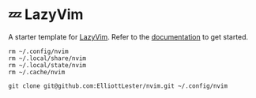 # 💤 LazyVim

A starter template for [LazyVim](https://github.com/LazyVim/LazyVim).
Refer to the [documentation](https://lazyvim.github.io/installation) to get started.

```
rm ~/.config/nvim
rm ~/.local/share/nvim
rm ~/.local/state/nvim
rm ~/.cache/nvim

git clone git@github.com:ElliottLester/nvim.git ~/.config/nvim
